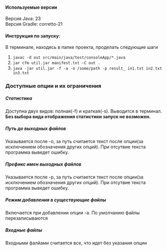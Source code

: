 #### Используемые версии
Версия Java: 23    
Версия Gradle: corretto-21

#### Инструкция по запуску:
В терминале, находясь в папке проекта, проделать следующие шаги
1. ``` javac -d out src/main/java/test/consoleApp/*.java ```
2. ``` jar cfm util.jar manifest.txt -C out . ```
3. ``` java -jar util.jar -f -a -o /some/path -p result_ in1.txt in2.txt in3.txt ```

### Доступные опции и их ограничения

##### Статистика
Доступна двух видов: полная(-f) и краткая(-s). Выводится в терминал. **Без выбора вида отображения статистики запуск не возможен.**

##### Путь до выходных файлов
Указывается после -o, за путь считается текст после опции(за исключением обозначения других опций). При отсутвие текста программа выведет ошибку.

##### Префикс имен выходных файлов
Указывается после -p, за путь считается текст после опции(за исключением обозначения других опций). При отсутвие текста программа выведет ошибку.

##### Режим добавления в существующие файлы
Включается при добавлении опции -a. По умолчанию файлы перезаписываются

##### Входные файлы
Входными фалйами считается все, что идет без указания опции
